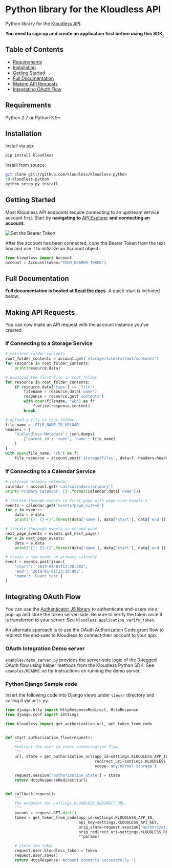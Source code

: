 Python library for the Kloudless API
====================================

Python library for the [Kloudless API](https://developers.kloudless.com).

**You need to sign up and create an application first before using this SDK.**

Table of Contents
-----------------

*   [Requirements](#requirements)
*   [Installation](#installation)
*   [Getting Started](#getting-started)
*   [Full Documentation](#full-documentation)
*   [Making API Requests](#making-api-requests)
*   [Integrating OAuth Flow](#integrating-oauth-flow)

Requirements
-----------

Python 2.7 or Python 3.5+

Installation
------------

Install via pip:

```bash
pip install kloudless
```

Install from source:

```bash
git clone git://github.com/kloudless/kloudless-python
cd kloudless-python
python setup.py install
```

Getting Started
---------------

Most Kloudless API endpoints require connecting to an upstream service
account first. Start by **navigating to**
[API Explorer](https://developers.kloudless.com/api-explorer/) **and connecting
an account.**

![Get the Bearer Token](https://kloudless-static-assets.s3.amazonaws.com/p/platform/sdk/images/api-explorer-token.png)

After the account has been connected, copy the Bearer Token from the text box
and use it to initialize an Account object:

```python
from kloudless import Account
account = Account(token="YOUR_BEARER_TOKEN")
```

Full Documentation
-------------------

**Full documentation is hosted at
[Read the docs](https://kloudless.readthedocs.io/en/latest/).**
A quick-start is included below.

Making API Requests
-------------------

You can now make an API request with the account instance you've created.

### If Connecting to a Storage Service

```python
# retrieve folder contents
root_folder_contents = account.get('storage/folders/root/contents')
for resource in root_folder_contents:
    print(resource.data)

# download the first file in root_folder
for resource in root_folder_contents:
    if resource.data['type'] == 'file':
        filename = resource.data['name']
        response = resource.get('contents')
        with open(filename, 'wb') as f:
            f.write(response.content)
        break

# upload a file to root_folder
file_name = 'FILE_NAME_TO_UPLOAD'
headers = {
    'X-Kloudless-Metadata': json.dumps(
        {'parent_id': 'root', 'name': file_name}
    )
}
with open(file_name, 'rb') as f:
    file_resource = account.post('storage/files', data=f, headers=headers)
```

### If Connecting to a Calendar Service

```python
# retrieve primary calendar
calendar = account.get('cal/calendars/primary')
print('Primary Calendar: {}'.format(calendar.data['name']))

# iterate through events in first page with page_size equals 5
events = calendar.get('events?page_size=5')
for e in events:
    data = e.data
    print('{}: {}~{}'.format(data['name'], data['start'], data['end']))

# iterate thorough events in second page
next_page_events = events.get_next_page()
for e in next_page_events:
    data = e.data
    print('{}: {}~{}'.format(data['name'], data['start'], data['end']))

# create a new event on primary calendar
event = events.post(json={
    'start': '2019-01-01T12:30:00Z',
    'end': '2019-01-01T13:30:00Z',
    'name': 'Event test'}
)
```

Integrating OAuth Flow
----------------------

You can use the [Authenticator JS library](https://github.com/kloudless/authenticator.js)
to authenticate end-users via a pop-up and store the token server-side. 
Be sure to verify the token once it is transferred to your
server. See `kloudless.application.verify_token`.

An alternate approach is to use the OAuth Authorization Code grant flow to
redirect the end-user to Kloudless to connect their account to your app.

### OAuth Integration Demo server

`examples/demo_server.py` provides the server-side logic of the 3-legged OAuth
flow using helper methods from the Kloudless Python SDK. See 
`examples/README.md` for instructions on running the demo server.

### Python Django Sample code

Insert the following code into Django views under `views/` directory and
calling it via `urls.py`.

```python
from django.http import HttpResponseRedirect, HttpResponse
from django.conf import settings

from kloudless import get_authorization_url, get_token_from_code


def start_authorization_flow(request):
    """
    Redirect the user to start authorization flow.
    """
    url, state = get_authorization_url(app_id=settings.KLOUDLESS_APP_ID,
                                       redirect_uri=settings.KLOUDLESS_REDIRECT_URL,
                                       scope='any:normal.storage')

    request.session['authorization_state'] = state
    return HttpResponseRedirect(url)


def callback(request):
    """
    The endpoint for settings.KLOUDLESS_REDIRECT_URL.
    """
    params = request.GET.dict()
    token = get_token_from_code(app_id=settings.KLOUDLESS_APP_ID,
                                api_key=settings.KLOUDLESS_API_KEY,
                                orig_state=request.session['authorization_state'],
                                orig_redirect_uri=settings.KLOUDLESS_REDIRECT_URL,
                                **params)

    # store the token
    request.user.kloudless_token = token
    request.user.save()
    return HttpResponse('Account connects successfully.')
```
